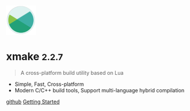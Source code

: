 <img src="/assets/img/logo.svg" width="16%" />

# xmake <small>2.2.7</small>

> A cross-platform build utility based on Lua

- Simple, Fast, Cross-platform 
- Modern C/C++ build tools, Support multi-language hybrid compilation

[github](https://github.com/xmake-io/xmake/)
[Getting Started](/getting_started)
